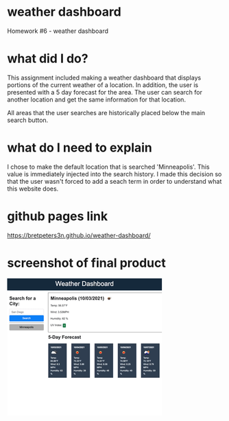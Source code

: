 # weather dashboard

Homework #6 - weather dashboard

# what did I do?

This assignment included making a weather dashboard that displays portions of the current weather of a location. In addition, the user is presented with a 5 day forecast for the area. The user can search for another location and get the same information for that location.

All areas that the user searches are historically placed below the main search button.

# what do I need to explain

I chose to make the default location that is searched 'Minneapolis'. This value is immediately injected into the search history. I made this decision so that the user wasn't forced to add a seach term in order to understand what this website does.

# github pages link

https://bretpeters3n.github.io/weather-dashboard/

# screenshot of final product

![screenshot of final product](./img/weather-dashboard.gif)
